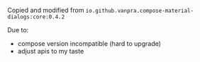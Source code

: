 Copied and modified from `io.github.vanpra.compose-material-dialogs:core:0.4.2`

Due to:
- compose version incompatible (hard to upgrade)
- adjust apis to my taste
